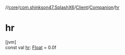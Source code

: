 //[core](../../../../index.md)/[com.shinkson47.SplashX6](../../index.md)/[Client](../index.md)/[Companion](index.md)/[hr](hr.md)

# hr

[jvm]\
const val [hr](hr.md): [Float](https://kotlinlang.org/api/latest/jvm/stdlib/kotlin/-float/index.html) = 0.0f
